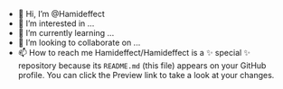 - 👋 Hi, I’m @Hamideffect
- 👀 I’m interested in ...
- 🌱 I’m currently learning ...
- 💞️ I’m looking to collaborate on ...
- 📫 How to reach me 
Hamideffect/Hamideffect is a ✨ special ✨ repository because its `README.md` (this file) appears on your GitHub profile.
You can click the Preview link to take a look at your changes.
